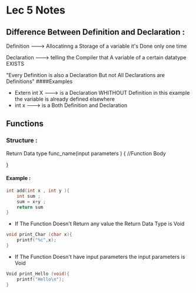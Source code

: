 # Lec 5 Notes 

## Difference Between Definition and Declaration :

Definition ---> Allocatinng a Storage of a variable 
it's Done only one time 

Declaration ---> telling the Compiler that A variable of a certain datatype EXISTS 

"Every Definition is also a Declaration But not All Declarations are Definitions"
####Examples 
* Extern int X ---> is a Declaration WHITHOUT Definition 
in this example the variable is already defined elsewhere 
* int x ---> is a Both Definition and Declaration 


## Functions

### Structure :

Return Data type func_name(input parameters )
{
//Function Body

}
#### Example : 
```C
int add(int x , int y ){
    int sum ;
    sum = x+y ;
    return sum 
}
```

* If The Function Doesn't Return any value the Return Data Type is Void 
```C
void print_Char (char x){
    printf("%c",x);
}
```

* If The Function Doesn't have input parameters the input parameters is Void 
```C
Void print_Hello (void){
    printf("Hello\n");
}
```





